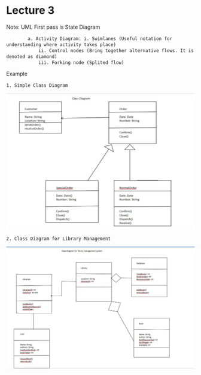 # Lecture 3

Note: UML First pass is State Diagram

            a. Activity Diagram: i. Swimlanes (Useful notation for understanding where activity takes place)
                ii. Control nodes (Bring together alternative flows. It is denoted as diamond)
                iii. Forking node (Splited flow)

Example

    1. Simple Class Diagram

![Img 1](./Images/simpleClassDiagram.jpg)

    2. Class Diagram for Library Management

![Img 2](./Images/nnlibraryMangement.jpg)
